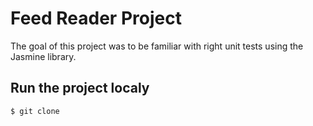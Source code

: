 # Feed Reader Project
The goal of this project was to be familiar with right unit tests using the Jasmine library.

## Run the project localy
```shell
$ git clone 
```